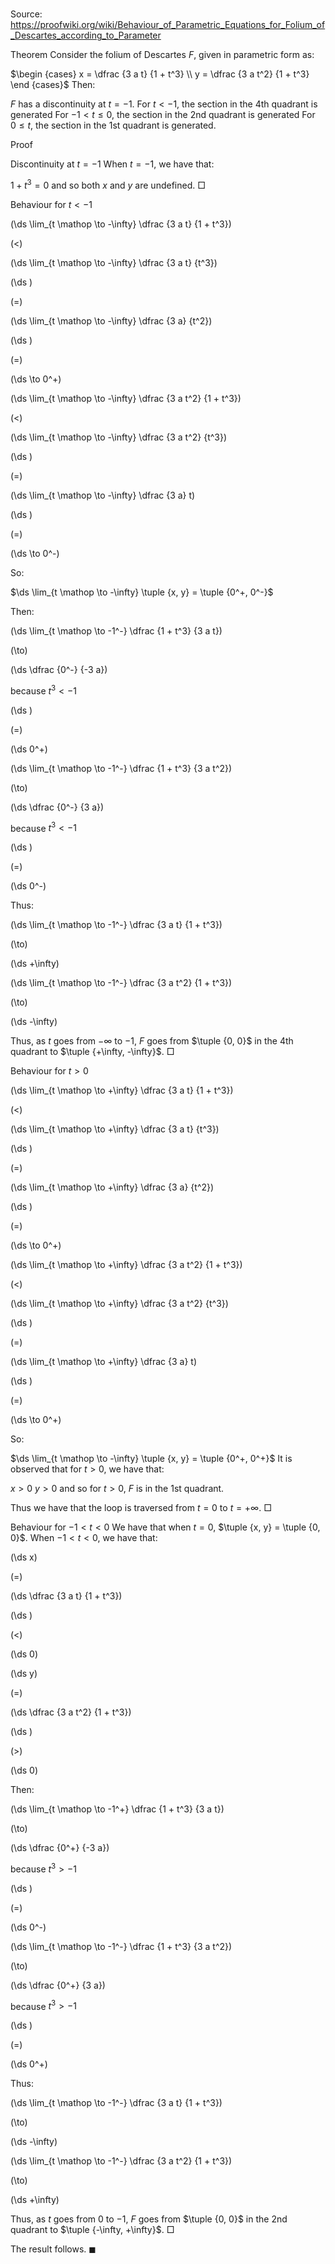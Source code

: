 # 

Source: https://proofwiki.org/wiki/Behaviour_of_Parametric_Equations_for_Folium_of_Descartes_according_to_Parameter



Theorem
Consider the folium of Descartes $F$, given in parametric form as:

$\begin {cases} x = \dfrac {3 a t} {1 + t^3} \\ y = \dfrac {3 a t^2} {1 + t^3} \end {cases}$
Then:

$F$ has a discontinuity at $t = -1$.
For $t < -1$, the section in the $4$th quadrant is generated
For $-1 < t \le 0$, the section in the $2$nd quadrant is generated
For $0 \le t$, the section in the $1$st quadrant is generated.


Proof



Discontinuity at $t = -1$
When $t = -1$, we have that:

$1 + t^3 = 0$
and so both $x$ and $y$ are undefined.
$\Box$


Behaviour for $t < -1$













\(\ds \lim_{t \mathop \to -\infty} \dfrac {3 a t} {1 + t^3}\)

\(<\)







\(\ds \lim_{t \mathop \to -\infty} \dfrac {3 a t} {t^3}\)




















\(\ds \)

\(=\)







\(\ds \lim_{t \mathop \to -\infty} \dfrac {3 a} {t^2}\)




















\(\ds \)

\(=\)







\(\ds \to 0^+\)
























\(\ds \lim_{t \mathop \to -\infty} \dfrac {3 a t^2} {1 + t^3}\)

\(<\)







\(\ds \lim_{t \mathop \to -\infty} \dfrac {3 a t^2} {t^3}\)




















\(\ds \)

\(=\)







\(\ds \lim_{t \mathop \to -\infty} \dfrac {3 a} t\)




















\(\ds \)

\(=\)







\(\ds \to 0^-\)









So:

$\ds \lim_{t \mathop \to -\infty} \tuple {x, y} = \tuple {0^+, 0^-}$

Then:














\(\ds \lim_{t \mathop \to -1^-} \dfrac {1 + t^3} {3 a t}\)

\(\to\)







\(\ds \dfrac {0^-} {-3 a}\)





because $t^3 < -1$














\(\ds \)

\(=\)







\(\ds 0^+\)






















\(\ds \lim_{t \mathop \to -1^-} \dfrac {1 + t^3} {3 a t^2}\)

\(\to\)







\(\ds \dfrac {0^-} {3 a}\)





because $t^3 < -1$














\(\ds \)

\(=\)







\(\ds 0^-\)










Thus:














\(\ds \lim_{t \mathop \to -1^-} \dfrac {3 a t} {1 + t^3}\)

\(\to\)







\(\ds +\infty\)




















\(\ds \lim_{t \mathop \to -1^-} \dfrac {3 a t^2} {1 + t^3}\)

\(\to\)







\(\ds -\infty\)










Thus, as $t$ goes from $-\infty$ to $-1$, $F$ goes from $\tuple {0, 0}$ in the $4$th quadrant to $\tuple {+\infty, -\infty}$.
$\Box$


Behaviour for $t > 0$













\(\ds \lim_{t \mathop \to +\infty} \dfrac {3 a t} {1 + t^3}\)

\(<\)







\(\ds \lim_{t \mathop \to +\infty} \dfrac {3 a t} {t^3}\)




















\(\ds \)

\(=\)







\(\ds \lim_{t \mathop \to +\infty} \dfrac {3 a} {t^2}\)




















\(\ds \)

\(=\)







\(\ds \to 0^+\)
























\(\ds \lim_{t \mathop \to +\infty} \dfrac {3 a t^2} {1 + t^3}\)

\(<\)







\(\ds \lim_{t \mathop \to +\infty} \dfrac {3 a t^2} {t^3}\)




















\(\ds \)

\(=\)







\(\ds \lim_{t \mathop \to +\infty} \dfrac {3 a} t\)




















\(\ds \)

\(=\)







\(\ds \to 0^+\)










So:

$\ds \lim_{t \mathop \to -\infty} \tuple {x, y} = \tuple {0^+, 0^+}$
It is observed that for $t > 0$, we have that:

$x > 0$
$y > 0$
and so for $t > 0$, $F$ is in the $1$st quadrant.

Thus we have that the loop is traversed from $t = 0$ to $t = +\infty$.
$\Box$


Behaviour for $-1 < t < 0$
We have that when $t = 0$, $\tuple {x, y} = \tuple {0, 0}$.
When $-1 < t < 0$, we have that:














\(\ds x\)

\(=\)







\(\ds \dfrac {3 a t} {1 + t^3}\)




















\(\ds \)

\(<\)







\(\ds 0\)




















\(\ds y\)

\(=\)







\(\ds \dfrac {3 a t^2} {1 + t^3}\)




















\(\ds \)

\(>\)







\(\ds 0\)










Then:














\(\ds \lim_{t \mathop \to -1^+} \dfrac {1 + t^3} {3 a t}\)

\(\to\)







\(\ds \dfrac {0^+} {-3 a}\)





because $t^3 > -1$














\(\ds \)

\(=\)







\(\ds 0^-\)






















\(\ds \lim_{t \mathop \to -1^-} \dfrac {1 + t^3} {3 a t^2}\)

\(\to\)







\(\ds \dfrac {0^+} {3 a}\)





because $t^3 > -1$














\(\ds \)

\(=\)







\(\ds 0^+\)










Thus:














\(\ds \lim_{t \mathop \to -1^-} \dfrac {3 a t} {1 + t^3}\)

\(\to\)







\(\ds -\infty\)




















\(\ds \lim_{t \mathop \to -1^-} \dfrac {3 a t^2} {1 + t^3}\)

\(\to\)







\(\ds +\infty\)










Thus, as $t$ goes from $0$ to $-1$, $F$ goes from $\tuple {0, 0}$ in the $2$nd quadrant to $\tuple {-\infty, +\infty}$.
$\Box$

The result follows.
$\blacksquare$





